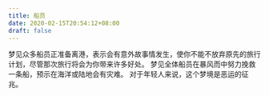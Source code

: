 ```yaml
---
title: 船员
date: 2020-02-15T20:54:12+08:00
draft: false
---
```


梦见众多船员正准备离港，表示会有意外故事情发生，使你不能不放弃原先的旅行计划，尽管那次旅行将会为你带来许多好处。
梦见全体船员在暴风而中努力挽救一条船，预示在海洋或陆地会有灾难。
对于年轻人来说，这个梦境是恶运的征兆。
